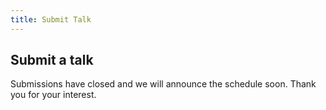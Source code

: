 ```yaml
---
title: Submit Talk
---
```


## Submit a talk

Submissions have closed and we will announce the schedule soon.
Thank you for your interest.